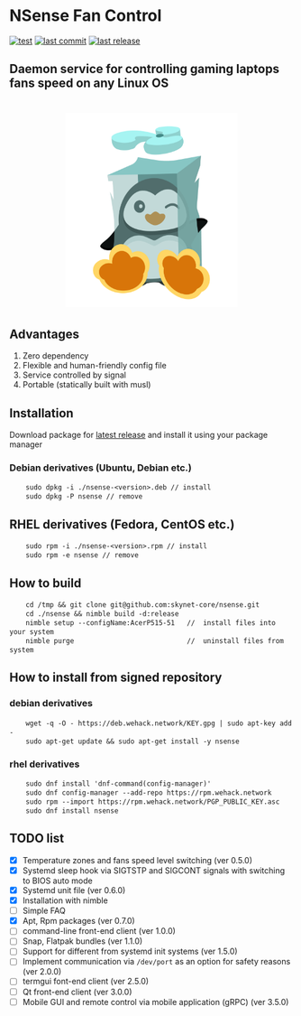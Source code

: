 # NSense Fan Control

[![test](https://img.shields.io/github/workflow/status/skynet-core/nord-sense/test?style=for-the-badge)](https://github.com/skynet-core/nord-sense/actions?query=workflow%3Atest)
[![last commit](https://img.shields.io/github/last-commit/skynet-core/nord-sense?style=for-the-badge)](https://github.com/skynet-core/nord-sense/releases/latest)
[![last release](https://img.shields.io/github/release-date/skynet-core/nord-sense?color=red&logoColor=green&style=for-the-badge)](https://github.com/skynet-core/nord-sense/releases/latest)

## Daemon service for controlling gaming laptops fans speed on any Linux OS

<h1 align="center">
        <img src="./cold.svg" alt="NSense Logo" width="306" height="344"/>
</p>

## Advantages

1. Zero dependency
2. Flexible and human-friendly config file
3. Service controlled by signal
4. Portable (statically built with musl)

## Installation

Download package for [latest release](https://github.com/skynet-core/nsense/releases/latest) and install it using your package manager  

### Debian derivatives (Ubuntu, Debian etc.)

        sudo dpkg -i ./nsense-<version>.deb // install
        sudo dpkg -P nsense // remove

## RHEL derivatives (Fedora, CentOS etc.)

        sudo rpm -i ./nsense-<version>.rpm // install
        sudo rpm -e nsense // remove

## How to build

        cd /tmp && git clone git@github.com:skynet-core/nsense.git
        cd ./nsense && nimble build -d:release
        nimble setup --configName:AcerP515-51   //  install files into your system
        nimble purge                            //  uninstall files from system

## How to install from signed repository

### debian derivatives

        wget -q -O - https://deb.wehack.network/KEY.gpg | sudo apt-key add -
        sudo apt-get update && sudo apt-get install -y nsense

### rhel derivatives

        sudo dnf install 'dnf-command(config-manager)'
        sudo dnf config-manager --add-repo https://rpm.wehack.network
        sudo rpm --import https://rpm.wehack.network/PGP_PUBLIC_KEY.asc
        sudo dnf install nsense

## TODO list

- [x] Temperature zones and fans speed level switching (ver 0.5.0)
- [x] Systemd sleep hook via SIGTSTP and SIGCONT signals with switching to BIOS auto mode
- [x] Systemd unit file (ver 0.6.0)
- [x] Installation with nimble
- [ ] Simple FAQ
- [x] Apt, Rpm packages (ver 0.7.0)
- [ ] command-line front-end client (ver 1.0.0)
- [ ] Snap, Flatpak bundles (ver 1.1.0)
- [ ] Support for different from systemd init systems (ver 1.5.0)
- [ ] Implement communication via `/dev/port` as an option for safety reasons (ver 2.0.0)
- [ ] termgui font-end client (ver 2.5.0)
- [ ] Qt front-end client (ver 3.0.0)
- [ ] Mobile GUI and remote control via mobile application (gRPC) (ver 3.5.0)
